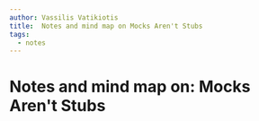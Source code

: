 ```yaml
---
author: Vassilis Vatikiotis
title:  Notes and mind map on Mocks Aren't Stubs
tags:
  - notes
---
```


# Notes and mind map on: Mocks Aren't Stubs
